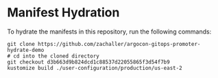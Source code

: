 # Manifest Hydration

To hydrate the manifests in this repository, run the following commands:

```shell
git clone https://github.com/zachaller/argocon-gitops-promoter-hydrate-demo
# cd into the cloned directory
git checkout d3b663d9b824dcd1c88537d22055865f3d54f7b9
kustomize build ./user-configuration/production/us-east-2
```
